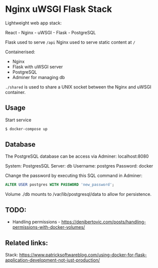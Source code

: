Nginx uWSGI Flask Stack
=======================

Lightweight web app stack:

React - Nginx - uWSGI - Flask - PostgreSQL

Flask used to serve ``/api``
Nginx used to serve static content at ``/``

Containerised:

- Nginx
- Flask with uWSGI server
- PostgreSQL
- Adminer for managing db

``./shared`` is used to share a UNIX socket between the Nginx and uWSGI container.

Usage
-----

Start service

```bash
$ docker-compose up
```

Database
--------

The PostgreSQL database can be access via Adminer:
localhost:8080

System: PostgresSQL
Server: db
Username: postgres
Password: docker

Change the password by executing this SQL command in Adminer:

```SQL
ALTER USER postgres WITH PASSWORD 'new_password';
```

Volume ./db mounts to /var/lib/postgresql/data to allow for persistence.

TODO:
-----

- Handling permissions - https://denibertovic.com/posts/handling-permissions-with-docker-volumes/

Related links:
--------------
Stack: https://www.patricksoftwareblog.com/using-docker-for-flask-application-development-not-just-production/
